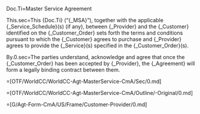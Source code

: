 Doc.Ti=Master Service Agreement

This.sec=This {Doc.Ti} (“{_MSA}”), together with the applicable {_Service_Schedule}(s) (if any), between {_Provider} and the {_Customer} identified on the  {_Customer_Order} sets forth the terms and conditions pursuant to which the {_Customer} agrees to purchase and {_Provider} agrees to provide the {_Service}(s) specified in the {_Customer_Order}(s).

By.0.sec=The parties understand, acknowledge and agree that once the {_Customer_Order} has been accepted by {_Provider}, the {_Agreement} will form a legally binding contract between them.

=[OTF/WorldCC/WorldCC-Agt-MasterService-CmA/Sec/0.md]

=[OTF/WorldCC/WorldCC-Agt-MasterService-CmA/Outline/-Original/0.md]

=[G/Agt-Form-CmA/US/Frame/Customer-Provider/0.md]